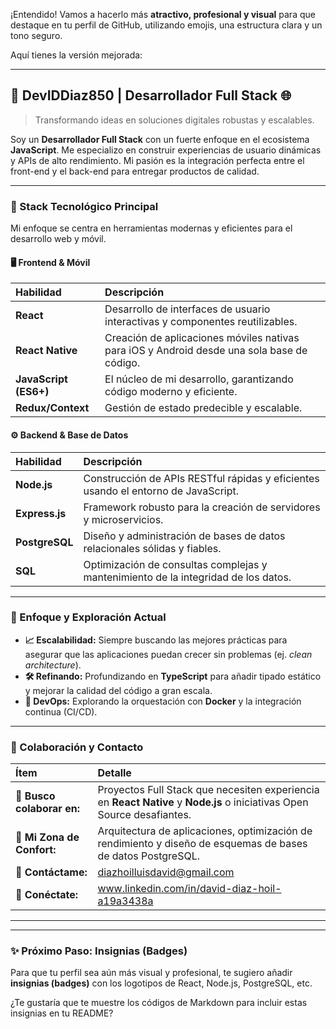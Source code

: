 ¡Entendido! Vamos a hacerlo más **atractivo, profesional y visual** para que destaque en tu perfil de GitHub, utilizando emojis, una estructura clara y un tono seguro.

Aquí tienes la versión mejorada:

---

## 🚀 DevIDDiaz850 | Desarrollador Full Stack 🌐

> Transformando ideas en soluciones digitales robustas y escalables.

Soy un **Desarrollador Full Stack** con un fuerte enfoque en el ecosistema **JavaScript**. Me especializo en construir experiencias de usuario dinámicas y APIs de alto rendimiento. Mi pasión es la integración perfecta entre el front-end y el back-end para entregar productos de calidad.

---

### 🌟 Stack Tecnológico Principal

Mi enfoque se centra en herramientas modernas y eficientes para el desarrollo web y móvil.

#### 🖥️ Frontend & Móvil

| Habilidad | Descripción |
| :--- | :--- |
| **React** | Desarrollo de interfaces de usuario interactivas y componentes reutilizables. |
| **React Native** | Creación de aplicaciones móviles nativas para iOS y Android desde una sola base de código. |
| **JavaScript (ES6+)** | El núcleo de mi desarrollo, garantizando código moderno y eficiente. |
| **Redux/Context** | Gestión de estado predecible y escalable. |

#### ⚙️ Backend & Base de Datos

| Habilidad | Descripción |
| :--- | :--- |
| **Node.js** | Construcción de APIs RESTful rápidas y eficientes usando el entorno de JavaScript. |
| **Express.js** | Framework robusto para la creación de servidores y microservicios. |
| **PostgreSQL** | Diseño y administración de bases de datos relacionales sólidas y fiables. |
| **SQL** | Optimización de consultas complejas y mantenimiento de la integridad de los datos. |

---

### 🌱 Enfoque y Exploración Actual

* **📈 Escalabilidad:** Siempre buscando las mejores prácticas para asegurar que las aplicaciones puedan crecer sin problemas (ej. *clean architecture*).
* **🛠️ Refinando:** Profundizando en **TypeScript** para añadir tipado estático y mejorar la calidad del código a gran escala.
* **🐳 DevOps:** Explorando la orquestación con **Docker** y la integración continua (CI/CD).

---

### 🤝 Colaboración y Contacto

| Ítem | Detalle |
| :--- | :--- |
| **🎯 Busco colaborar en:** | Proyectos Full Stack que necesiten experiencia en **React Native** y **Node.js** o iniciativas Open Source desafiantes. |
| **💬 Mi Zona de Confort:** | Arquitectura de aplicaciones, optimización de rendimiento y diseño de esquemas de bases de datos PostgreSQL. |
| **📧 Contáctame:** | diazhoilluisdavid@gmail.com |
| **🔗 Conéctate:** | www.linkedin.com/in/david-diaz-hoil-a19a3438a |

---
---

### ✨ **Próximo Paso:** Insignias (Badges)

Para que tu perfil sea aún más visual y profesional, te sugiero añadir **insignias (badges)** con los logotipos de React, Node.js, PostgreSQL, etc.

¿Te gustaría que te muestre los códigos de Markdown para incluir estas insignias en tu README?
